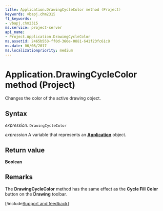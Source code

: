 ```yaml
---
title: Application.DrawingCycleColor method (Project)
keywords: vbapj.chm2315
f1_keywords:
- vbapj.chm2315
ms.service: project-server
api_name:
- Project.Application.DrawingCycleColor
ms.assetid: 2465b550-ff0d-360e-0881-641f23fc61c8
ms.date: 06/08/2017
ms.localizationpriority: medium
---
```



# Application.DrawingCycleColor method (Project)

Changes the color of the active drawing object.


## Syntax

_expression_. `DrawingCycleColor`

_expression_ A variable that represents an **[Application](Project.Application.md)** object.


## Return value

 **Boolean**


## Remarks

The **DrawingCycleColor** method has the same effect as the **Cycle Fill Color** button on the **Drawing** toolbar.

[!include[Support and feedback](~/includes/feedback-boilerplate.md)]